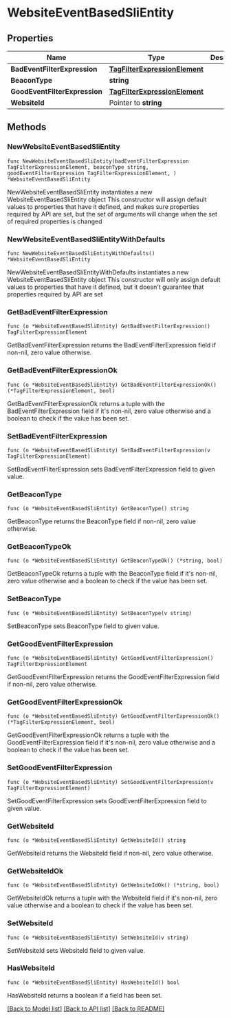# WebsiteEventBasedSliEntity

## Properties

Name | Type | Description | Notes
------------ | ------------- | ------------- | -------------
**BadEventFilterExpression** | [**TagFilterExpressionElement**](TagFilterExpressionElement.md) |  | 
**BeaconType** | **string** |  | 
**GoodEventFilterExpression** | [**TagFilterExpressionElement**](TagFilterExpressionElement.md) |  | 
**WebsiteId** | Pointer to **string** |  | [optional] 

## Methods

### NewWebsiteEventBasedSliEntity

`func NewWebsiteEventBasedSliEntity(badEventFilterExpression TagFilterExpressionElement, beaconType string, goodEventFilterExpression TagFilterExpressionElement, ) *WebsiteEventBasedSliEntity`

NewWebsiteEventBasedSliEntity instantiates a new WebsiteEventBasedSliEntity object
This constructor will assign default values to properties that have it defined,
and makes sure properties required by API are set, but the set of arguments
will change when the set of required properties is changed

### NewWebsiteEventBasedSliEntityWithDefaults

`func NewWebsiteEventBasedSliEntityWithDefaults() *WebsiteEventBasedSliEntity`

NewWebsiteEventBasedSliEntityWithDefaults instantiates a new WebsiteEventBasedSliEntity object
This constructor will only assign default values to properties that have it defined,
but it doesn't guarantee that properties required by API are set

### GetBadEventFilterExpression

`func (o *WebsiteEventBasedSliEntity) GetBadEventFilterExpression() TagFilterExpressionElement`

GetBadEventFilterExpression returns the BadEventFilterExpression field if non-nil, zero value otherwise.

### GetBadEventFilterExpressionOk

`func (o *WebsiteEventBasedSliEntity) GetBadEventFilterExpressionOk() (*TagFilterExpressionElement, bool)`

GetBadEventFilterExpressionOk returns a tuple with the BadEventFilterExpression field if it's non-nil, zero value otherwise
and a boolean to check if the value has been set.

### SetBadEventFilterExpression

`func (o *WebsiteEventBasedSliEntity) SetBadEventFilterExpression(v TagFilterExpressionElement)`

SetBadEventFilterExpression sets BadEventFilterExpression field to given value.


### GetBeaconType

`func (o *WebsiteEventBasedSliEntity) GetBeaconType() string`

GetBeaconType returns the BeaconType field if non-nil, zero value otherwise.

### GetBeaconTypeOk

`func (o *WebsiteEventBasedSliEntity) GetBeaconTypeOk() (*string, bool)`

GetBeaconTypeOk returns a tuple with the BeaconType field if it's non-nil, zero value otherwise
and a boolean to check if the value has been set.

### SetBeaconType

`func (o *WebsiteEventBasedSliEntity) SetBeaconType(v string)`

SetBeaconType sets BeaconType field to given value.


### GetGoodEventFilterExpression

`func (o *WebsiteEventBasedSliEntity) GetGoodEventFilterExpression() TagFilterExpressionElement`

GetGoodEventFilterExpression returns the GoodEventFilterExpression field if non-nil, zero value otherwise.

### GetGoodEventFilterExpressionOk

`func (o *WebsiteEventBasedSliEntity) GetGoodEventFilterExpressionOk() (*TagFilterExpressionElement, bool)`

GetGoodEventFilterExpressionOk returns a tuple with the GoodEventFilterExpression field if it's non-nil, zero value otherwise
and a boolean to check if the value has been set.

### SetGoodEventFilterExpression

`func (o *WebsiteEventBasedSliEntity) SetGoodEventFilterExpression(v TagFilterExpressionElement)`

SetGoodEventFilterExpression sets GoodEventFilterExpression field to given value.


### GetWebsiteId

`func (o *WebsiteEventBasedSliEntity) GetWebsiteId() string`

GetWebsiteId returns the WebsiteId field if non-nil, zero value otherwise.

### GetWebsiteIdOk

`func (o *WebsiteEventBasedSliEntity) GetWebsiteIdOk() (*string, bool)`

GetWebsiteIdOk returns a tuple with the WebsiteId field if it's non-nil, zero value otherwise
and a boolean to check if the value has been set.

### SetWebsiteId

`func (o *WebsiteEventBasedSliEntity) SetWebsiteId(v string)`

SetWebsiteId sets WebsiteId field to given value.

### HasWebsiteId

`func (o *WebsiteEventBasedSliEntity) HasWebsiteId() bool`

HasWebsiteId returns a boolean if a field has been set.


[[Back to Model list]](../README.md#documentation-for-models) [[Back to API list]](../README.md#documentation-for-api-endpoints) [[Back to README]](../README.md)


